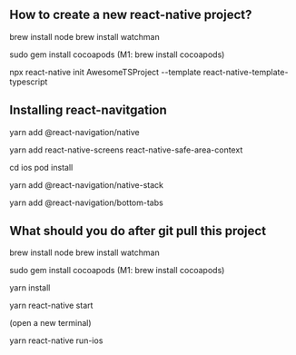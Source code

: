 ## How to create a new react-native project?

brew install node
brew install watchman

sudo gem install cocoapods (M1: brew install cocoapods)

npx react-native init AwesomeTSProject --template react-native-template-typescript

## Installing react-navitgation

yarn add @react-navigation/native

yarn add react-native-screens react-native-safe-area-context

cd ios
pod install

yarn add @react-navigation/native-stack

yarn add @react-navigation/bottom-tabs


## What should you do after git pull this project

brew install node
brew install watchman

sudo gem install cocoapods (M1: brew install cocoapods)

yarn install

yarn react-native start

(open a new terminal)

yarn react-native run-ios

